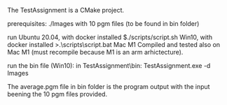 
The TestAssignment is a CMake project.

prerequisites:
 ./Images with 10 pgm files (to be found in bin folder)
 
run
 Ubuntu 20.04, with docker installed
	$./scripts/script.sh
 Win10, with docker installed
	>.\scripts\script.bat
 Mac M1
	Compiled and tested also on Mac M1 (must recompile because M1 is an arm arhictecture).
	
run the bin file (Win10):
 in TestAssignment\bin: TestAssignment.exe -d Images

The average.pgm file in bin folder is the program output with the input beening the 10 pgm files provided.
